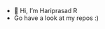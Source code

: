 - 👋 Hi, I’m Hariprasad R
- Go have a look at my repos :)

<!---
hariprasadzx/hariprasadzx is a ✨ special ✨ repository because its `README.md` (this file) appears on your GitHub profile.
You can click the Preview link to take a look at your changes.
--->
